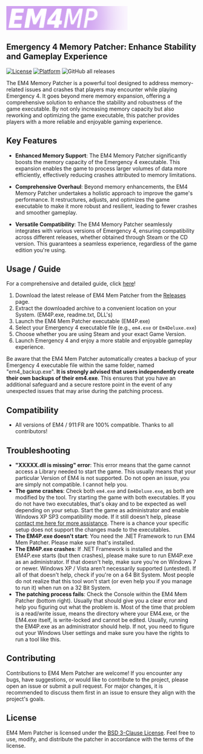 ![EM4 Memory Patcher Logo](https://raw.githubusercontent.com/annabelsandford/em4_mem_patch/main/em4p_trns.png)
## Emergency 4 Memory Patcher: Enhance Stability and Gameplay Experience

[![License](https://img.shields.io/badge/License-BSD%203--Clause-orange.svg)](https://opensource.org/licenses/BSD-3-Clause) [![Platform](https://img.shields.io/badge/Platform-Windows-brightgreen.svg)](https://www.microsoft.com/en-us/windows) ![GitHub all releases](https://img.shields.io/github/downloads/annabelsandford/em4_mem_patch/total)

The EM4 Memory Patcher is a powerful tool designed to address memory-related issues and crashes that players may encounter while playing Emergency 4. It goes beyond mere memory expansion, offering a comprehensive solution to enhance the stability and robustness of the game executable. By not only increasing memory capacity but also reworking and optimizing the game executable, this patcher provides players with a more reliable and enjoyable gaming experience.

## Key Features

- **Enhanced Memory Support**: The EM4 Memory Patcher significantly boosts the memory capacity of the Emergency 4 executable. This expansion enables the game to process larger volumes of data more efficiently, effectively reducing crashes attributed to memory limitations.

- **Comprehensive Overhaul**: Beyond memory enhancements, the EM4 Memory Patcher undertakes a holistic approach to improve the game's performance. It restructures, adjusts, and optimizes the game executable to make it more robust and resilient, leading to fewer crashes and smoother gameplay.

- **Versatile Compatibility**: The EM4 Memory Patcher seamlessly integrates with various versions of Emergency 4, ensuring compatibility across different releases, whether obtained through Steam or the CD version. This guarantees a seamless experience, regardless of the game edition you're using.

## Usage / Guide
For a comprehensive and detailed guide, click [here](https://raw.githubusercontent.com/annabelsandford/em4_mem_patch/main/guide-english.txt)!

1. Download the latest release of EM4 Mem Patcher from the [Releases](https://github.com/annabelsandford/em4_mem_patch/releases) page.
2. Extract the downloaded archive to a convenient location on your System. (EM4P.exe, readme.txt, DLL's)
3. Launch the EM4 Mem Patcher executable (EM4P.exe)
4. Select your Emergency 4 executable file (e.g., `em4.exe` or `Em4Deluxe.exe`)
6. Choose whether you are using Steam and your exact Game Version.
7. Launch Emergency 4 and enjoy a more stable and enjoyable gameplay experience.

Be aware that the EM4 Mem Patcher automatically creates a backup of your Emergency 4 executable file within the same folder, named "em4_backup.exe".
**It is strongly advised that users independently create their own backups of their em4.exe**. This ensures that you have an additional safeguard and a secure restore point in the event of any unexpected issues that may arise during the patching process.

## Compatibility
- All versions of EM4 / 911:FR are 100% compatible. Thanks to all contributors!

## Troubleshooting
- **"XXXXX.dll is missing" error**: This error means that the game cannot access a Library needed to start the game. This usually means that your particular Version of EM4 is not supported. Do not open an issue, you are simply not compatible. I cannot help you.
- **The game crashes**: Check both `em4.exe` and `Em4Deluxe.exe`, as both are modified by the tool. Try starting the game with both executables. If you do not have two executables, that's okay and to be expected as well depending on your setup. Start the game as administrator and enable Windows XP SP3 compatibility mode. If it still doesn't help, please [contact me here for more assistance](https://github.com/annabelsandford/). There is a chance your specific setup does not support the changes made to the executables.
- **The EM4P.exe doesn't start**: You need the .NET Framework to run EM4 Mem Patcher. Please make sure that's installed.
- **The EM4P.exe crashes**: If .NET Framework is installed and the EM4P.exe starts (but then crashes), please make sure to run EM4P.exe as an administrator. If that doesn't help, make sure you're on Windows 7 or newer. Windows XP / Vista aren't necessarily supported (untested). If all of that doesn't help, check if you're on a 64 Bit System. Most people do not realize that this tool won't start (or even help you if you manage to run it) when run on a 32 Bit System.
- **The patching process fails**: Check the Console within the EM4 Mem Patcher (bottom right). Usually that should give you a clear error and help you figuring out what the problem is. Most of the time that problem is a read/write issue, means the directory where your EM4.exe, or the EM4.exe itself, is write-locked and cannot be edited. Usually, running the EM4P.exe as an administrator should help. If not, you need to figure out your Windows User settings and make sure you have the rights to run a tool like this.

## Contributing

Contributions to EM4 Mem Patcher are welcome! If you encounter any bugs, have suggestions, or would like to contribute to the project, please open an issue or submit a pull request. For major changes, it is recommended to discuss them first in an issue to ensure they align with the project's goals.

## License

EM4 Mem Patcher is licensed under the [BSD 3-Clause License](https://opensource.org/licenses/BSD-3-Clause). Feel free to use, modify, and distribute the patcher in accordance with the terms of the license.
